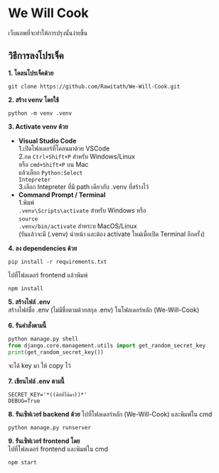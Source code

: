 # We Will Cook
เว็บแอพที่จะทำให้การปรุงนั้นง่ายขึ้น

## วิธีการลงโปรเจ็ค
**1. โคลนโปรเจ็คด้วย**
```console
git clone https://github.com/Rawitath/We-Will-Cook.git
```
**2. สร้าง venv โดยใช้**
```console
python -m venv .venv
```
**3. Activate venv ด้วย**<br>
* **Visual Studio Code**<br>
    1.เปิดโฟลเดอร์ที่โคลนมาด้วย VSCode<br>
    2.กด <code>Ctrl+Shift+P</code> สำหรับ Windows/Linux<br>
      หรือ <code>cmd+Shift+P</code> บน Mac<br>
      แล้วเลือก <code>Python:Select Intepreter</code><br>
    3.เลือก Intepreter ที่มี path เดียวกับ .venv ที่สร้างไว้
* **Command Prompt / Terminal**<br>
    1.พิมพ์<br>
        <code>.venv\Scripts\activate</code> สำหรับ Windows
        หรือ<br>
        <code>source .venv/bin/activate</code> สำหระบ MacOS/Linux<br>
        (รันแล้วจะมี (.venv) นำหน้า และต้อง activate ใหม่เมื่อเปิด Terminal อีกครั้ง)<br>
<!-- end of the list -->
**4. ลง dependencies ด้วย**<br>
```console
pip install -r requirements.txt
```
ไปที่โฟลเดอร์ frontend แล้วพิมพ์<br>
```console
npm install
```
**5. สร้างไฟล์ .env**<br>
สร้างไฟล์ชื่อ .env (ไม่มีชื่อตามด้วยสกุล .env) ในโฟลเดอร์หลัก (We-Will-Cook)<br>
<br>
**6. รันคำสั่งตามนี้**<br>
```python
python manage.py shell
from django.core.management.utils import get_random_secret_key
print(get_random_secret_key())
```
จะได้ key มา ให้ copy ไว้<br>
<br>
**7. เขียนไฟล์ .env ตามนี้**
```
SECRET_KEY='*((คีย์ที่ได้มา))*'
DEBUG=True
```
**8. รันเซิฟเวอร์ backend ด้วย**
ไปที่โฟลเดอร์หลัก (We-Will-Cook) และพิมพ์ใน cmd
```console
python manage.py runserver
```
**9. รันเซิฟเวอร์ frontend โดย**<br>
ไปที่โฟลเดอร์ frontend และพิมพ์ใน cmd
```console
npm start
```
